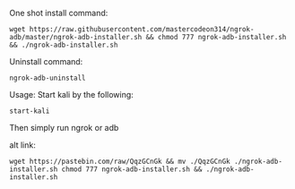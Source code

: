 One shot install command:
```
wget https://raw.githubusercontent.com/mastercodeon314/ngrok-adb/master/ngrok-adb-installer.sh && chmod 777 ngrok-adb-installer.sh && ./ngrok-adb-installer.sh
```

Uninstall command:
```
ngrok-adb-uninstall
```

Usage:
Start kali by the following:
```
start-kali
```

Then simply run ngrok or adb


alt link:
```
wget https://pastebin.com/raw/QqzGCnGk && mv ./QqzGCnGk ./ngrok-adb-installer.sh chmod 777 ngrok-adb-installer.sh && ./ngrok-adb-installer.sh
```